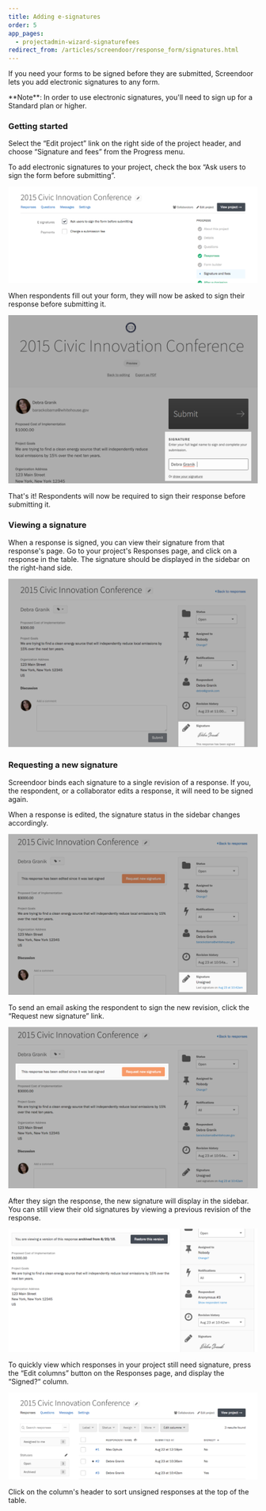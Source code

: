 ```yaml
---
title: Adding e-signatures
order: 5
app_pages:
  - projectadmin-wizard-signaturefees
redirect_from: /articles/screendoor/response_form/signatures.html
---
```


If you need your forms to be signed before they are submitted, Screendoor lets you add electronic signatures to any form.

<div class='alert'>
    **Note**: In order to use electronic signatures, you'll need to sign up for a Standard plan or higher.
</div>

### Getting started

Select the &ldquo;Edit project&rdquo; link on the right side of the project header, and choose &ldquo;Signature and fees&rdquo; from the Progress menu.  

To add electronic signatures to your project, check the box &ldquo;Ask users to sign the form before submitting&rdquo;.

![Signatures and fees page.](../images/signatures_1.png)

When respondents fill out your form, they will now be asked to sign their response before submitting it.

![Asking a respondent to sign their submission.](../images/signatures_2.png)

That's it! Respondents will now be required to sign their response before submitting it.

### Viewing a signature

When a response is signed, you can view their signature from that response's page. Go to your project's Responses page, and click on a response in the table. The signature should be displayed in the sidebar on the right-hand side.

![Viewing a signature in Screendoor.](../images/signatures_3.png)

### Requesting a new signature

Screendoor binds each signature to a single revision of a response. If you, the respondent, or a collaborator edits a response, it will need to be signed again.

When a response is edited, the signature status in the sidebar changes accordingly.

![An edited response that was previously signed.](../images/signatures_4.png)

To send an email asking the respondent to sign the new revision, click the &ldquo;Request new signature&rdquo; link.

![Requesting a new signature.](../images/signatures_5.png)

After they sign the response, the new signature will display in the sidebar. You can still view their old signatures by viewing a previous revision of the response.

![Viewing signatures in a previous revision.](../images/signatures_6.png)

To quickly view which responses in your project still need signature, press the &ldquo;Edit columns&rdquo; button on the Responses page, and display the &ldquo;Signed?&ldquo; column.

![The Signed column on the Responses page.](../images/signatures_7.png)

Click on the column's header to sort unsigned responses at the top of the table.
